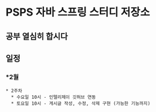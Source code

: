 # PSPS 자바 스프링 스터디 저장소

## 공부 열심히 합시다

## 일정
### *2월
```
* 2주차
  * 수요일 10시 - 인텔리제이 깃허브 연동
  * 토요일 10시 - 게시글 작성, 수정, 삭제 구현 (가능한 기능까지)
```
